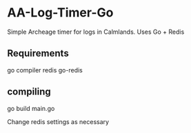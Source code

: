 # AA-Log-Timer-Go
Simple Archeage timer for logs in Calmlands. Uses Go + Redis

## Requirements
go compiler
redis
go-redis

## compiling
go build main.go

Change redis settings as necessary
